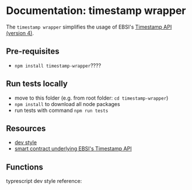 # Documentation: timestamp wrapper
The `timestamp wrapper` simplifies the usage of EBSI's [Timestamp API (version 4)](https://hub.ebsi.eu/apis/pilot/timestamp/v4).

## Pre-requisites
- `npm install timestamp-wrapper`????

## Run tests locally
- move to this folder (e.g. from root folder: `cd timestamp-wrapper`)
- `npm install` to download all node packages
- run tests with command `npm run tests`

## Resources
- [dev style](https://ts.dev/style/)
- [smart contract underlying EBSI's Timestamp API](https://blockexplorer-pilot.ebsi.eu/address/0x8b7ddD28FdE20080A337Bff5badCa043163Bc3a3/transactions)

## Functions


typrescript dev style reference: 
